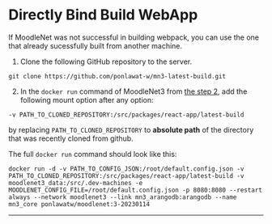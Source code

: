 # Directly Bind Build WebApp

If MoodleNet was not successful in building webpack, you can use the one that already sucessfully built from another machine.

1. Clone the following GitHub repository to the server.
```shell
git clone https://github.com/ponlawat-w/mn3-latest-build.git
```

2. In the `docker run` command of MoodleNet3 from [the step 2](./2-docker-deploy.md), add the following mount option after any option:
```shell
-v PATH_TO_CLONED_REPOSITORY:/src/packages/react-app/latest-build
```
by replacing `PATH_TO_CLONED_REPOSITORY` to **absolute path** of the directory that was recently cloned from github.

The full `docker run` command should look like this:
```shell
docker run -d -v PATH_TO_CONFIG_JSON:/root/default.config.json -v PATH_TO_CLONED_REPOSITORY:/src/packages/react-app/latest-build -v moodlenet3_data:/src/.dev-machines -e MOODLENET_CONFIG_FILE=/root/default.config.json -p 8080:8080 --restart always --network moodlenet3 --link mn3_arangodb:arangodb --name mn3_core ponlawatw/moodlenet:3-20230114
```

---
